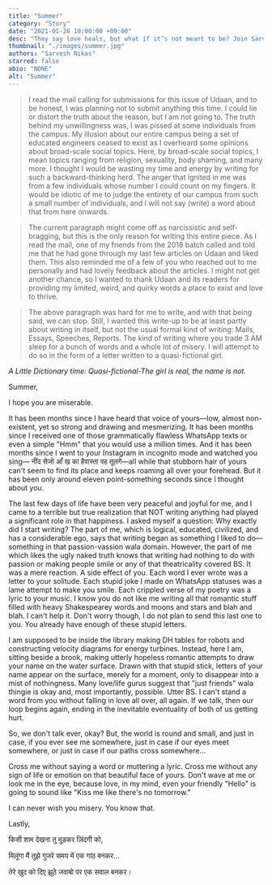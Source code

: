 ```yaml
---
title: "Summer"
category: "Story"
date: "2021-01-28 10:00:00 +09:00"
desc: "They say love heals, but what if it’s not meant to be? Join Sarvesh to see the scars of love that never heal."
thumbnail: "./images/summer.jpg"
authors: "Sarvesh Nikas"
starred: false
abio: "NONE"
alt: "Summer"
---
```


>I read the mail calling for submissions for this issue of Udaan, and to be honest, I was planning not to submit anything this time. I could lie or distort the truth about the reason, but I am not going to. The truth behind my unwillingness was, I was pissed at some individuals from the campus. My illusion about our entire campus being a set of educated engineers ceased to exist as I overheard some opinions about broad-scale social topics. Here, by broad-scale social topics, I mean topics ranging from religion, sexuality, body shaming, and many more. I thought I would be wasting my time and energy by writing for such a backward-thinking herd. The anger that ignited in me was from a few individuals whose number I could count on my fingers. It would be idiotic of me to judge the entirety of our campus from such a small number of individuals, and I will not say (write) a word about that from here onwards.     

>The current paragraph might come off as narcissistic and self-bragging, but this is the only reason for writing this entire piece. As I read the mail, one of my friends from the 2018 batch called and told me that he had gone through my last few articles on Udaan and liked them. This also reminded me of a few of you who reached out to me personally and had lovely feedback about the articles. I might not get another chance, so I wanted to thank Udaan and its readers for providing my limited, weird, and quirky words a place to exist and love to thrive.   

>The above paragraph was hard for me to write, and with that being said, we can stop. Still, I wanted this write-up to be at least partly about writing in itself, but not the usual formal kind of writing: Mails, Essays, Speeches, Reports. The kind of writing where you trade 3 AM sleep for a bunch of words and a whole lot of misery. I will attempt to do so in the form of a letter written to a quasi-fictional girl.

*A Little Dictionary time: Quasi-fictional-The girl is real, the name is not.*
 
Summer, 

I hope you are miserable.      

It has been months since I have heard that voice of yours—low, almost non-existent,  yet so strong and drawing and mesmerizing. It has been months since I received one of those grammatically flawless WhatsApp texts or even a simple "Hmm" that you would use a million times. And it has been months since I went to your Instagram in incognito mode and watched you sing— नींद सेजो आँ ख का हैवास्ता वह तूलगे—all while that stubborn hair of yours can't seem to find its place and keeps roaming all over your forehead. But it has been only around eleven point-something seconds since I thought about you. 

The last few days of life have been very peaceful and joyful for me, and I came to a  terrible but true realization that NOT writing anything had played a significant role in that happiness. I asked myself a question: Why exactly did I start writing? The part of me, which is logical, educated, civilized, and has a considerable ego, says that writing began as something I liked to do—something in that passion-vassion wala domain. However, the part of me which likes the ugly naked truth knows that writing had nothing to do with passion or making people smile or any of that theatricality covered BS. It was a mere reaction. A side effect of you. Each word I ever wrote was a letter to your solitude. Each stupid joke I made on WhatsApp statuses was a lame attempt to make you smile. Each crippled verse of my poetry was a lyric to your music. I know you do not like me writing all that romantic stuff filled with heavy Shakespearey words and moons and stars and blah and blah. I can't help it. Don't worry though, I do not plan to send this last one to you. You already have enough of these stupid letters.   

I am supposed to be inside the library making DH tables for robots and constructing velocity diagrams for energy turbines. Instead, here I am, sitting beside a brook, making utterly hopeless romantic attempts to draw your name on the water surface. Drawn with that stupid stick, letters of your name appear on the surface, merely for a  moment, only to disappear into a mist of nothingness. Many love/life gurus suggest that "just friends" wala thingie is okay and, most importantly, possible. Utter BS. I can't stand a word from you without falling in love all over, all again. If we talk, then our loop begins again, ending in the inevitable eventuality of both of us getting hurt. 

So, we don't talk ever, okay? But, the world is round and small, and just in case, if you ever see me somewhere, just in case if our eyes meet somewhere, or just in case if our paths cross somewhere… 

Cross me without saying a word or muttering a lyric. Cross me without any sign of life or emotion on that beautiful face of yours. Don't wave at me or look me in the eye, because love, in my mind, even your friendly "Hello" is going to sound like "Kiss me like there's no tomorrow."

I can never wish you misery. You know that. 

Lastly,   

किसी शाम देखना तु मुड़कर ज़िंदगी को, 

मिलूंगा मैं तुझे गुजरे समय में एक गांठ बनकर… 

तेरे खुद को दिए झूठे जवाबो पर एक सवाल बनकर।
   
